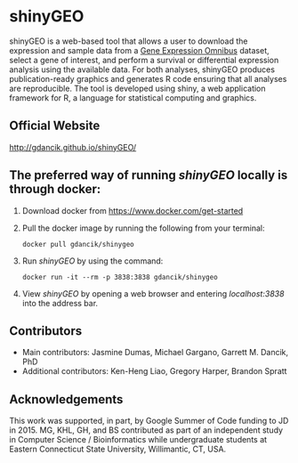 # shinyGEO
shinyGEO is a web-based tool that allows a user to download the expression and sample data from a [Gene Expression Omnibus](http://www.ncbi.nlm.nih.gov/geo/browse/) dataset, select a gene of interest, and perform a survival or differential expression analysis using the available data. For both analyses, shinyGEO produces publication-ready graphics and generates R code ensuring that all analyses are reproducible. The tool is developed using shiny, a web application framework for R, a language for statistical computing and graphics.

## Official Website
http://gdancik.github.io/shinyGEO/

## The preferred way of running *shinyGEO* locally is through docker:

1. Download docker from https://www.docker.com/get-started

2. Pull the docker image by running the following from your terminal: 		

    `docker pull gdancik/shinygeo`


3. Run *shinyGEO* by using the command: 

    `docker run -it --rm -p 3838:3838 gdancik/shinygeo`

4. View *shinyGEO* by opening a web browser and entering *localhost:3838* into the address bar.

## Contributors
- Main contributors: Jasmine Dumas, Michael Gargano, Garrett M. Dancik, PhD
- Additional contributors: Ken-Heng Liao, Gregory Harper, Brandon Spratt

## Acknowledgements
This work was supported, in part, by Google Summer of Code funding to JD in 2015. MG, KHL, GH, and BS contributed as part of an independent study in Computer Science / Bioinformatics while undergraduate students at Eastern Connecticut State University, Willimantic, CT,  USA.

